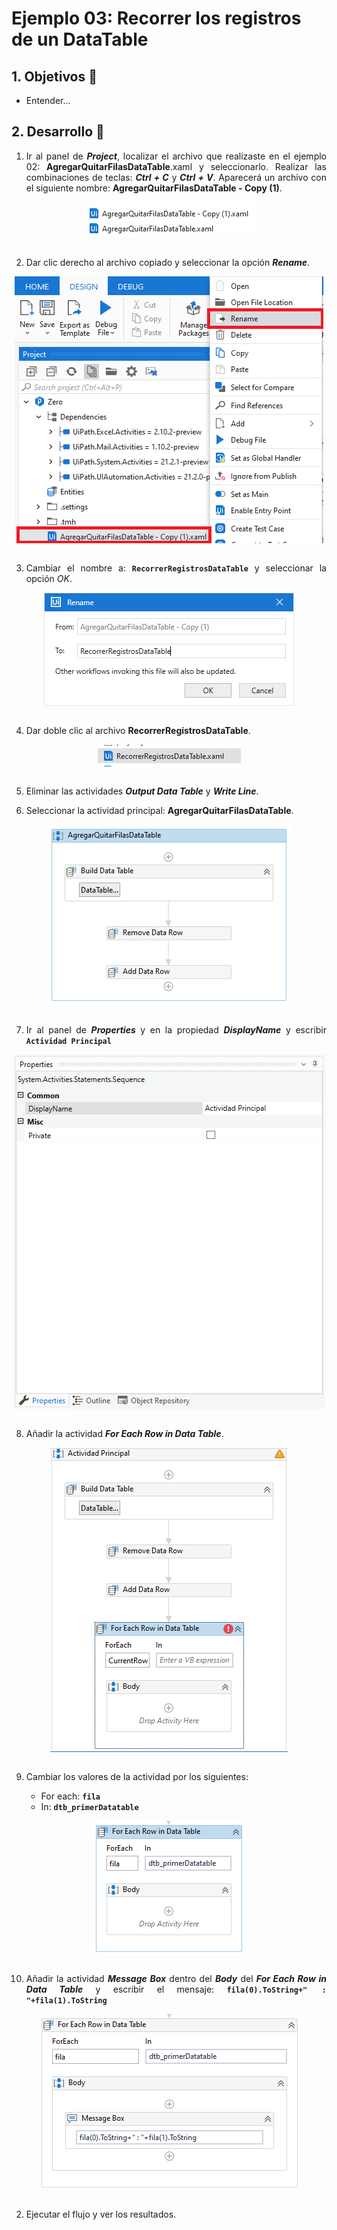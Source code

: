 # Ejemplo 03: Recorrer los registros de un DataTable

<div style="text-align: justify;">

## 1. Objetivos :dart:

- Entender...

## 2. Desarrollo :hammer:

1. Ir al panel de ***Project***, localizar el archivo que realizaste en el ejemplo 02: **AgregarQuitarFilasDataTable**.xaml y seleccionarlo. Realizar las combinaciones de teclas: ***Ctrl + C*** y ***Ctrl + V***. Aparecerá un archivo con el siguiente nombre: **AgregarQuitarFilasDataTable - Copy (1)**.

<div align="center">
<img src="assets/image01.png" align="center">
</div>
<br>

2. Dar clic derecho al archivo copiado y seleccionar la opción ***Rename***.

<div align="center">
<img src="assets/image02.png" align="center">
</div>
<br>

3. Cambiar el nombre a: **`RecorrerRegistrosDataTable`** y seleccionar la opción *OK*.

<div align="center">
<img src="assets/image03.png" align="center">
</div>
<br>

4. Dar doble clic al archivo **RecorrerRegistrosDataTable**.

<div align="center">
<img src="assets/image04.png" align="center">
</div>
<br>

5. Eliminar las actividades ***Output Data Table*** y ***Write Line***.

6. Seleccionar la actividad principal: **AgregarQuitarFilasDataTable**.

<div align="center">
<img src="assets/image06.png" align="center">
</div>
<br>

7. Ir al panel de ***Properties*** y en la propiedad ***DisplayName*** y escribir **`Actividad Principal`**

<div align="center">
<img src="assets/image07.png" align="center">
</div>
<br>

8. Añadir la actividad ***For Each Row in Data Table***.

<div align="center">
<img src="assets/image08.png" align="center">
</div>
<br>

9. Cambiar los valores de la actividad por los siguientes:

    - For each: **`fila`**
    - In: **`dtb_primerDatatable`**

<div align="center">
<img src="assets/image09.png" align="center">
</div>
<br>

10. Añadir la actividad ***Message Box*** dentro del ***Body*** del ***For Each Row in Data Table*** y escribir el mensaje: **`fila(0).ToString+" : "+fila(1).ToString`**

<div align="center">
<img src="assets/image10.png" align="center">
</div>
<br>


2. Ejecutar el flujo y ver los resultados.

</div>